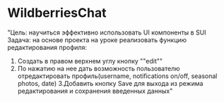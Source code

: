 # WildberriesChat

"Цель: научиться эффективно использовать UI компоненты в SUI
Задача: на основе проекта на уроке реализовать функцию редактирования профиля:
1. Создать в правом верхнем углу кнопку ""edit""
2. По нажатию на нее дать возможность пользователю отредактировать профиль(username, notifications on/off, seasonal photos, date)
3.Добавить кнопку Save для выхода из режима редактирования и сохранения введенных данных"
